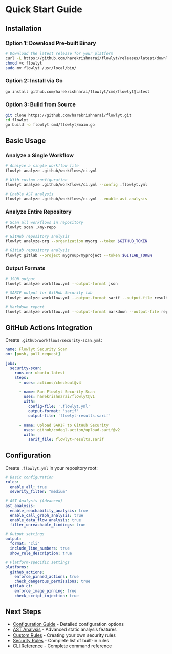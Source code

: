 # Quick Start Guide

## Installation

### Option 1: Download Pre-built Binary
```bash
# Download the latest release for your platform
curl -L https://github.com/harekrishnarai/flowlyt/releases/latest/download/flowlyt-linux-amd64 -o flowlyt
chmod +x flowlyt
sudo mv flowlyt /usr/local/bin/
```

### Option 2: Install via Go
```bash
go install github.com/harekrishnarai/flowlyt/cmd/flowlyt@latest
```

### Option 3: Build from Source
```bash
git clone https://github.com/harekrishnarai/flowlyt.git
cd flowlyt
go build -o flowlyt cmd/flowlyt/main.go
```

## Basic Usage

### Analyze a Single Workflow
```bash
# Analyze a single workflow file
flowlyt analyze .github/workflows/ci.yml

# With custom configuration
flowlyt analyze .github/workflows/ci.yml --config .flowlyt.yml

# Enable AST analysis
flowlyt analyze .github/workflows/ci.yml --enable-ast-analysis
```

### Analyze Entire Repository
```bash
# Scan all workflows in repository
flowlyt scan ./my-repo

# GitHub repository analysis
flowlyt analyze-org --organization myorg --token $GITHUB_TOKEN

# GitLab repository analysis  
flowlyt gitlab --project mygroup/myproject --token $GITLAB_TOKEN
```

### Output Formats
```bash
# JSON output
flowlyt analyze workflow.yml --output-format json

# SARIF output for GitHub Security tab
flowlyt analyze workflow.yml --output-format sarif --output-file results.sarif

# Markdown report
flowlyt analyze workflow.yml --output-format markdown --output-file report.md
```

## GitHub Actions Integration

Create `.github/workflows/security-scan.yml`:

```yaml
name: Flowlyt Security Scan
on: [push, pull_request]

jobs:
  security-scan:
    runs-on: ubuntu-latest
    steps:
      - uses: actions/checkout@v4
      
      - name: Run Flowlyt Security Scan
        uses: harekrishnarai/flowlyt@v1
        with:
          config-file: '.flowlyt.yml'
          output-format: 'sarif'
          output-file: 'flowlyt-results.sarif'
          
      - name: Upload SARIF to GitHub Security
        uses: github/codeql-action/upload-sarif@v2
        with:
          sarif_file: flowlyt-results.sarif
```

## Configuration

Create `.flowlyt.yml` in your repository root:

```yaml
# Basic configuration
rules:
  enable_all: true
  severity_filter: "medium"
  
# AST Analysis (Advanced)
ast_analysis:
  enable_reachability_analysis: true
  enable_call_graph_analysis: true
  enable_data_flow_analysis: true
  filter_unreachable_findings: true

# Output settings
output:
  format: "cli"
  include_line_numbers: true
  show_rule_description: true

# Platform-specific settings
platforms:
  github_actions:
    enforce_pinned_actions: true
    check_dangerous_permissions: true
  gitlab_ci:
    enforce_image_pinning: true
    check_script_injection: true
```

## Next Steps

- [Configuration Guide](configuration.md) - Detailed configuration options
- [AST Analysis](ast-analysis.md) - Advanced static analysis features
- [Custom Rules](custom-rules.md) - Creating your own security rules
- [Security Rules](security-rules.md) - Complete list of built-in rules
- [CLI Reference](cli-reference.md) - Complete command reference
